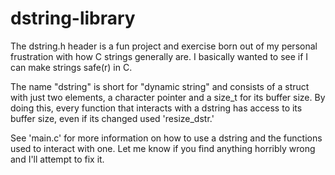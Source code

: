 # dstring-library

The dstring.h header is a fun project and exercise born out of
my personal frustration with how C strings generally are. I
basically wanted to see if I can make strings safe(r) in C.

The name "dstring" is short for "dynamic string" and consists
of a struct with just two elements, a character pointer and a
size_t for its buffer size. By doing this, every function that
interacts with a dstring has access to its buffer size, even
if its changed used 'resize_dstr.'

See 'main.c' for more information on how to use a dstring and
the functions used to interact with one. Let me know if you
find anything horribly wrong and I'll attempt to fix it.
